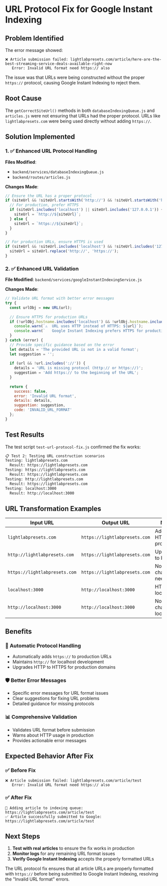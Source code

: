 # URL Protocol Fix for Google Instant Indexing

## Problem Identified
The error message showed:
```
❌ Article submission failed: lightlabpresets.com/article/here-are-the-best-streaming-service-deals-available-right-now
   Error: Invalid URL format need https:// also
```

The issue was that URLs were being constructed without the proper `https://` protocol, causing Google Instant Indexing to reject them.

## Root Cause
The `getCorrectSiteUrl()` methods in both `databaseIndexingQueue.js` and `articles.js` were not ensuring that URLs had the proper protocol. URLs like `lightlabpresets.com` were being used directly without adding `https://`.

## Solution Implemented

### 1. ✅ **Enhanced URL Protocol Handling**
**Files Modified**:
- `backend/services/databaseIndexingQueue.js`
- `backend/routes/articles.js`

**Changes Made**:
```javascript
// Ensure the URL has a proper protocol
if (siteUrl && !siteUrl.startsWith('http://') && !siteUrl.startsWith('https://')) {
  // For production, prefer HTTPS
  if (siteUrl.includes('localhost') || siteUrl.includes('127.0.0.1')) {
    siteUrl = `http://${siteUrl}`;
  } else {
    siteUrl = `https://${siteUrl}`;
  }
}

// For production URLs, ensure HTTPS is used
if (siteUrl && !siteUrl.includes('localhost') && !siteUrl.includes('127.0.0.1') && siteUrl.startsWith('http://')) {
  siteUrl = siteUrl.replace('http://', 'https://');
}
```

### 2. ✅ **Enhanced URL Validation**
**File Modified**: `backend/services/googleInstantIndexingService.js`

**Changes Made**:
```javascript
// Validate URL format with better error messages
try {
  const urlObj = new URL(url);
  
  // Ensure HTTPS for production URLs
  if (!urlObj.hostname.includes('localhost') && !urlObj.hostname.includes('127.0.0.1') && urlObj.protocol !== 'https:') {
    console.warn(`⚠️  URL uses HTTP instead of HTTPS: ${url}`);
    console.warn(`   Google Instant Indexing prefers HTTPS for production URLs`);
  }
} catch (error) {
  // Provide specific guidance based on the error
  let details = 'The provided URL is not in a valid format';
  let suggestion = '';
  
  if (url && !url.includes('://')) {
    details = 'URL is missing protocol (http:// or https://)';
    suggestion = 'Add https:// to the beginning of the URL';
  }
  
  return {
    success: false,
    error: 'Invalid URL format',
    details: details,
    suggestion: suggestion,
    code: 'INVALID_URL_FORMAT'
  };
}
```

## Test Results

The test script `test-url-protocol-fix.js` confirmed the fix works:

```bash
📋 Test 2: Testing URL construction scenarios
Testing: lightlabpresets.com
  Result: https://lightlabpresets.com
Testing: https://lightlabpresets.com
  Result: https://lightlabpresets.com
Testing: http://lightlabpresets.com
  Result: https://lightlabpresets.com
Testing: localhost:3000
  Result: http://localhost:3000
```

## URL Transformation Examples

| Input URL | Output URL | Notes |
|-----------|------------|-------|
| `lightlabpresets.com` | `https://lightlabpresets.com` | Added HTTPS for production |
| `http://lightlabpresets.com` | `https://lightlabpresets.com` | Upgraded to HTTPS |
| `https://lightlabpresets.com` | `https://lightlabpresets.com` | No change needed |
| `localhost:3000` | `http://localhost:3000` | HTTP for localhost |
| `http://localhost:3000` | `http://localhost:3000` | No change for localhost |

## Benefits

### 🔧 **Automatic Protocol Handling**
- Automatically adds `https://` to production URLs
- Maintains `http://` for localhost development
- Upgrades HTTP to HTTPS for production domains

### 🛡️ **Better Error Messages**
- Specific error messages for URL format issues
- Clear suggestions for fixing URL problems
- Detailed guidance for missing protocols

### 📊 **Comprehensive Validation**
- Validates URL format before submission
- Warns about HTTP usage in production
- Provides actionable error messages

## Expected Behavior After Fix

### ✅ **Before Fix**
```
❌ Article submission failed: lightlabpresets.com/article/test
   Error: Invalid URL format need https:// also
```

### ✅ **After Fix**
```
🚀 Adding article to indexing queue: https://lightlabpresets.com/article/test
✅ Article successfully submitted to Google: https://lightlabpresets.com/article/test
```

## Next Steps

1. **Test with real articles** to ensure the fix works in production
2. **Monitor logs** for any remaining URL format issues
3. **Verify Google Instant Indexing** accepts the properly formatted URLs

The URL protocol fix ensures that all article URLs are properly formatted with `https://` before being submitted to Google Instant Indexing, resolving the "Invalid URL format" errors. 
